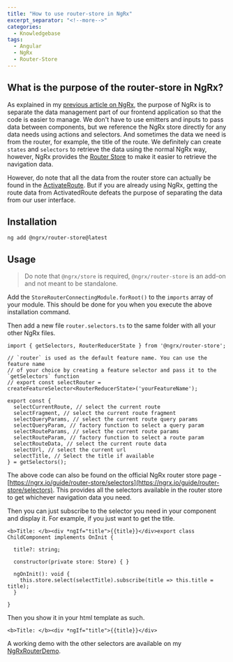 ```yaml
---
title: "How to use router-store in NgRx"
excerpt_separator: "<!--more-->"
categories:
  - Knowledgebase
tags:
  - Angular
  - NgRx
  - Router-Store
---
```


## What is the purpose of the router-store in NgRx?

As explained in my [previous article on NgRx](https://thecodinganalyst.github.io/knowledgebase/ngrx-explained/), the purpose of NgRx is to separate the data management part of our frontend 
application so that the code is easier to manage. We don't have to use emitters and inputs to pass data between components, but we reference the NgRx store directly for any data needs using actions and selectors. And sometimes the data we need is from the router, for example, the title of the route. We definitely can create `states` and `selectors` to retrieve the data using the normal NgRx way, however, NgRx provides the [Router Store](https://ngrx.io/guide/router-store) to make it easier to retrieve the navigation data. 

However, do note that all the data from the router store can actually be found in the [ActivateRoute](https://angular.io/api/router/ActivatedRoute). But if you are already using NgRx, getting the route data from ActivatedRoute defeats the purpose of separating the data from our user interface.

## Installation

```
ng add @ngrx/router-store@latest
```

## Usage

> Do note that `@ngrx/store` is required, `@ngrx/router-store` is an add-on and not meant to be standalone.

Add the `StoreRouterConnectingModule.forRoot()` to the `imports` array of your module. This should be done for you when you execute the above installation command.

Then add a new file `router.selectors.ts` to the same folder with all your other NgRx files.

```
import { getSelectors, RouterReducerState } from '@ngrx/router-store';

// `router` is used as the default feature name. You can use the feature name
// of your choice by creating a feature selector and pass it to the `getSelectors` function
// export const selectRouter = createFeatureSelector<RouterReducerState>('yourFeatureName');

export const {
  selectCurrentRoute, // select the current route
  selectFragment, // select the current route fragment
  selectQueryParams, // select the current route query params
  selectQueryParam, // factory function to select a query param
  selectRouteParams, // select the current route params
  selectRouteParam, // factory function to select a route param
  selectRouteData, // select the current route data
  selectUrl, // select the current url
  selectTitle, // Select the title if available
} = getSelectors();
```

The above code can also be found on the official NgRx router store page - [https://ngrx.io/guide/router-store/selectors](https://ngrx.io/guide/router-store/selectors). This provides all the selectors available in the router store to get whichever navigation data you need. 

Then you can just subscribe to the selector you need in your component and display it. For example, if you just want to get the title.

```
<b>Title: </b><div *ngIf="title">{{title}}</div>export class ChildComponent implements OnInit {

  title?: string;
  
  constructor(private store: Store) { }

  ngOnInit(): void {
  	this.store.select(selectTitle).subscribe(title => this.title = title);
  }

}
```  

Then you show it in your html template as such.

```
<b>Title: </b><div *ngIf="title">{{title}}</div>
```

A working demo with the other selectors are available on my [NgRxRouterDemo](https://github.com/thecodinganalyst/NgRxRouterDemo).